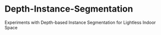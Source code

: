 # Depth-Instance-Segmentation
Experiments with Depth-based Instance Segmentation for Lightless Indoor Space
